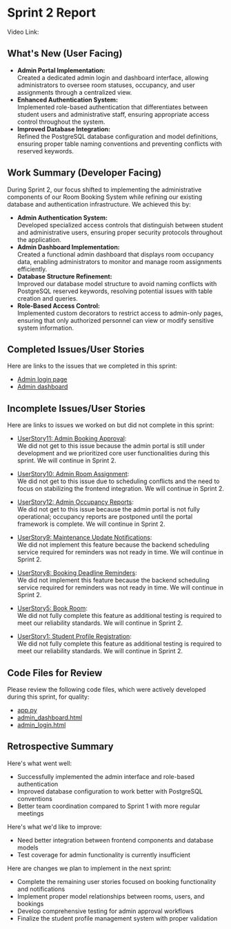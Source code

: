# Sprint 2 Report 
Video Link:
## What's New (User Facing)
* **Admin Portal Implementation:**  
  Created a dedicated admin login and dashboard interface, allowing administrators to oversee room statuses, occupancy, and user assignments through a centralized view.
* **Enhanced Authentication System:**  
  Implemented role-based authentication that differentiates between student users and administrative staff, ensuring appropriate access control throughout the system.
* **Improved Database Integration:**  
  Refined the PostgreSQL database configuration and model definitions, ensuring proper table naming conventions and preventing conflicts with reserved keywords.

## Work Summary (Developer Facing)
During Sprint 2, our focus shifted to implementing the administrative components of our Room Booking System while refining our existing database and authentication infrastructure. We achieved this by:
* **Admin Authentication System:**  
  Developed specialized access controls that distinguish between student and administrative users, ensuring proper security protocols throughout the application.
* **Admin Dashboard Implementation:**  
  Created a functional admin dashboard that displays room occupancy data, enabling administrators to monitor and manage room assignments efficiently.
* **Database Structure Refinement:**  
  Improved our database model structure to avoid naming conflicts with PostgreSQL reserved keywords, resolving potential issues with table creation and queries.
* **Role-Based Access Control:**  
  Implemented custom decorators to restrict access to admin-only pages, ensuring that only authorized personnel can view or modify sensitive system information.
  

## Completed Issues/User Stories
Here are links to the issues that we completed in this sprint:

 * [Admin login page](https://github.com/users/admsht/projects/2/views/1?pane=issue&itemId=102929249&issue=admsht%7Ccs451-team-project%7C18)
 * [Admin dashboard](https://github.com/users/admsht/projects/2/views/1?pane=issue&itemId=102929697&issue=admsht%7Ccs451-team-project%7C20)

 
 ## Incomplete Issues/User Stories
Here are links to issues we worked on but did not complete in this sprint:

* [UserStory11: Admin Booking Approval](https://github.com/users/admsht/projects/2/views/1?pane=issue&itemId=100374713&issue=admsht%7Ccs451-team-project%7C11):  
  We did not get to this issue because the admin portal is still under development and we prioritized core user functionalities during this sprint. We will continue in Sprint 2.

* [UserStory10: Admin Room Assignment](https://github.com/users/admsht/projects/2/views/1?pane=issue&itemId=100374712&issue=admsht%7Ccs451-team-project%7C10):  
  We did not get to this issue due to scheduling conflicts and the need to focus on stabilizing the frontend integration. We will continue in Sprint 2.

* [UserStory12: Admin Occupancy Reports](https://github.com/users/admsht/projects/2/views/1?pane=issue&itemId=100374714&issue=admsht%7Ccs451-team-project%7C12):  
  We did not get to this issue because the admin portal is not fully operational; occupancy reports are postponed until the portal framework is complete. We will continue in Sprint 2.

* [UserStory9: Maintenance Update Notifications](https://github.com/users/admsht/projects/2/views/1?pane=issue&itemId=100374711&issue=admsht%7Ccs451-team-project%7C9):  
  We did not implement this feature because the backend scheduling service required for reminders was not ready in time. We will continue in Sprint 2.

* [UserStory8: Booking Deadline Reminders](https://github.com/users/admsht/projects/2/views/1?pane=issue&itemId=100374710&issue=admsht%7Ccs451-team-project%7C8):  
  We did not implement this feature because the backend scheduling service required for reminders was not ready in time. We will continue in Sprint 2.

* [UserStory5: Book Room](https://github.com/users/admsht/projects/2/views/1?pane=issue&itemId=100374707&issue=admsht%7Ccs451-team-project%7C5):  
  We did not fully complete this feature as additional testing is required to meet our reliability standards. We will continue in Sprint 2.

* [UserStory1: Student Profile Registration](https://github.com/users/admsht/projects/2/views/1?pane=issue&itemId=100373345&issue=admsht%7Ccs451-team-project%7C1):  
  We did not fully complete this feature as additional testing is required to meet our reliability standards. We will continue in Sprint 2.


## Code Files for Review
Please review the following code files, which were actively developed during this sprint, for quality:
 * [app.py](https://github.com/admsht/cs451-team-project/blob/main/Project/app.py)
 * [admin_dashboard.html](https://github.com/admsht/cs451-team-project/blob/main/Project/templates/admin_dashboard.html)
 * [admin_login.html](https://github.com/admsht/cs451-team-project/blob/main/Project/templates/admin_login.html)
 
## Retrospective Summary
Here's what went well:
  * Successfully implemented the admin interface and role-based authentication
  * Improved database configuration to work better with PostgreSQL conventions
  * Better team coordination compared to Sprint 1 with more regular meetings

Here's what we'd like to improve:
  * Need better integration between frontend components and database models
  * Test coverage for admin functionality is currently insufficient

Here are changes we plan to implement in the next sprint:
  * Complete the remaining user stories focused on booking functionality and notifications
  * Implement proper model relationships between rooms, users, and bookings
  * Develop comprehensive testing for admin approval workflows
  * Finalize the student profile management system with proper validation
